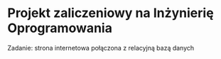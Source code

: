 # Projekt zaliczeniowy na Inżynierię Oprogramowania
Zadanie: strona internetowa połączona z relacyjną bazą danych
